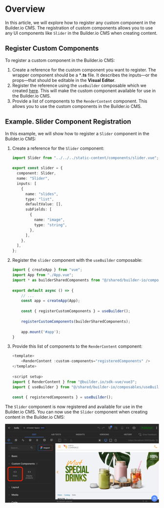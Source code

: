 # Overview

In this article, we will explore how to register any custom component in the Builder.io CMS. The registration of custom components allows you to use any UI components like `Slider` in the Builder.io CMS when creating content.

## Register Custom Components

To register a custom component in the Builder.io CMS:

1. Create a reference for the custom component you want to register. The wrapper component should be a ***.ts** file. It describes the inputs—or the props—that should be editable in the **Visual Editor**.
1. Register the reference using the `useBuilder` composable which we created [here](overview.md#connect-builderio-with-virto-commerce-vue-b2b-theme). This will make the custom component available for use in the Builder.io CMS.
1. Provide a list of components to the `RenderContent` component. This allows you to use the custom components in the Builder.io CMS.

## Example. Slider Component Registration

In this example, we will show how to register a `Slider` component in the Builder.io CMS:

1. Create a reference for the `Slider` component:

    ```typescript title="@/shared/builder-io/components/custom/slider.ts" linenums="1"
    import Slider from "../../../static-content/components/slider.vue";

    export const slider = {
      component: Slider,
      name: "Slider",
      inputs: [
        {
          name: "slides",
          type: "list",
          defaultValue: [],
          subFields: [
            {
              name: "image",
              type: "string",
            },
          ],
        },
      ],
    };
    ```

2. Register the `slider` component with the `useBuilder` composable:

    ```typescript title="client-app/app-runner.ts" linenums="1"
    import { createApp } from "vue";
    import App from "./App.vue";
    import * as builderSharedComponents from "@/shared/builder-io/components/custom";

    export default async () => {
        // ...
        const app = createApp(App);

        const { registerCustomComponents } = useBuilder();

        registerCustomComponents(builderSharedComponents);

        app.mount('#app');
    }
    ```

3. Provide this list of components to the `RenderContent` component:

    ```typescript linenums="1"
    <template>
        <RenderContent :custom-components="registeredComponents" />
    </template>

    <script setup>
    import { RenderContent } from "@builder.io/sdk-vue/vue3";
    import { useBuilder } from "@/shared/builder-io/composables/useBuilder";

    const { registeredComponents } = useBuilder();
    ```

The `Slider` component is now registered and available for use in the Builder.io CMS. You can now use the `Slider` component when creating content in the Builder.io CMS:

![Slider Component in Builder.io CMS](./../media//slider-component-builder.png)
